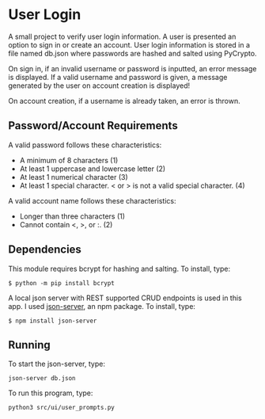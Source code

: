 # User Login
A small project to verify user login information. A user is presented an option to sign in or create an account.
User login information is stored in a file named db.json where passwords are hashed and salted using PyCrypto.

On sign in, if an invalid username or password is inputted, an error message is displayed. If a valid username and password is given, a message generated by the user on account creation is displayed!

On account creation, if a username is already taken, an error is thrown.

## Password/Account Requirements
A valid password follows these characteristics:
  - A minimum of 8 characters (1)
  - At least 1 uppercase and lowercase letter (2)
  - At least 1 numerical character (3)
  - At least 1 special character. < or > is not a valid special character. (4)

A valid account name follows these characteristics:
  - Longer than three characters (1)
  - Cannot contain <, >, or :. (2)

## Dependencies
This module requires bcrypt for hashing and salting. To install, type:
```
$ python -m pip install bcrypt
```
A local json server with REST supported CRUD endpoints is used in this app. I used [json-server], an npm package. 
To install, type:
```
$ npm install json-server
```


## Running
To start the json-server, type:
```
json-server db.json
```

To run this program, type:

```
python3 src/ui/user_prompts.py
```
[json-server]: https://www.npmjs.com/package/json-server
